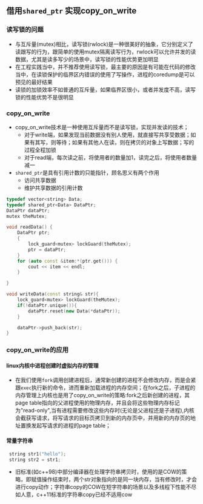 ## 借用`shared_ptr` 实现copy\_on_write
### 读写锁的问题
* 与互斥量(mutex)相比，读写锁(rwlock)是一种很美好的抽象，它分别定义了读跟写的行为，跟简单的使用mutex隔离读写行为，rwlock可以允许并发的读数据，尤其是读多写少的场景中，读写锁的性能优势更加明显
* 在工程实践当中，并不推荐使用读写锁，最主要的原因是有可能在代码的修改当中，在读锁保护的临界区内错误的使用了写操作，进程的coredump是可以预见的最好结果
* 读锁的加锁效率不如普通的互斥量，如果临界区很小，或者并发度不高，读写锁的性能优势不是很明显

### copy\_on_write
* copy\_on_write技术是一种使用互斥量而不是读写锁，实现并发读的技术；
	* 对于write端，如果发现当前数据没有别人使用，就直接写共享受数据；如果有其写，则等待；如果有其他人在读，则在拷贝的对象上写数据；写的过程全程加锁
	* 对于read端，每次读之前，将使用者的数量加1，读完之后，将使用者数量减一
* `shared_ptr`是具有引用计数的只能指针，顾名思义有两个作用
	* 访问共享数据
	* 维护共享数据的引用计数

~~~c++
typedef vector<string> Data;
typedef shared_ptr<Data> DataPtr;
DataPtr dataPtr;
mutex theMutex;

void readData() {
    DataPtr ptr;
    {
        lock_guard<mutex> lockGuard(theMutex);
        ptr = dataPtr;
    }
    for (auto const &item:*(ptr.get())) {
        cout << item << endl;
    }

}

void writeData(const string& str){
    lock_guard<mutex> lockGuard(theMutex);
    if(!dataPtr.unique()){
        dataPtr.reset(new Data(*dataPtr));
    }

    dataPtr->push_back(str);
}
~~~

### copy\_on_write的应用
#### linux内核中进程创建时虚拟内存的管理
* 在我们使用`fork`调用创建进程后，通常新创建的进程不会修改内存，而是会紧跟`exec`执行新的命令，进而重新加载进程的内存空间；在fork之后，子进程的内存管理上内核也是用了copy_on_write的策略:fork之后新创建的进程，其page table指向的父进程使用的物理内存，并且会将这些物理内存标记为"read-only",当有进程需要修改这些内存时(无论是父进程还是子进程),内核会截获写请求，将写请求的目标页拷贝到新的内存页中，并用新的内存页的地址置换发起写请求的进程的page table；

#### 常量字符串
 ~~~c++
  string str1("hello");
  string str2 = str1;
 ~~~
 
 * 旧标准(如c++98)中部分编译器在处理字符串拷贝时，使用的是COW的策略，即赋值操作结束时，两个str对象指向的是同一块内存，当有修改时，才会进行copy动作；字符串copy的COW在短字符串的场景以及多线程下性能不尽如人意，c++11标准的字符串copy已经不适用cow